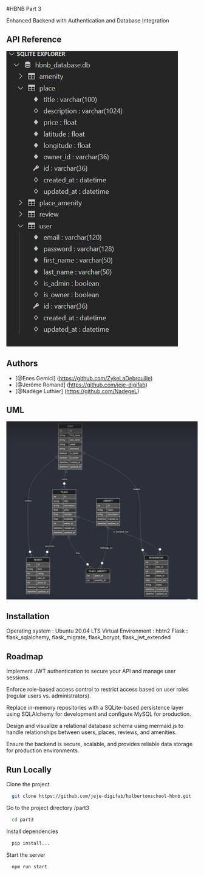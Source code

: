 
#HBNB Part 3

Enhanced Backend with Authentication and Database Integration


## API Reference

![Description Database](part3/Pictures/Database.png)


## Authors

- [@Enes Gemici] (https://github.com/ZykeLaDebrouille)
- [@Jerôme Romand] (https://github.com/jeje-digifab)
- [@Nadège Luthier] (https://github.com/NadegeL)


## UML

![Description de l'image](part3/Pictures/UML.png)

## Installation

Operating system : Ubuntu 20.04 LTS
Virtual Environment : hbtn2
Flask : flask_sqlalchemy, flask_migrate, flask_bcrypt, flask_jwt_extended
## Roadmap

Implement JWT authentication to secure your API and manage user sessions.

Enforce role-based access control to restrict access based on user roles (regular users vs. administrators).

Replace in-memory repositories with a SQLite-based persistence layer using SQLAlchemy for development and configure MySQL for production.

Design and visualize a relational database schema using mermaid.js to handle relationships between users, places, reviews, and amenities.

Ensure the backend is secure, scalable, and provides reliable data storage for production environments.

## Run Locally

Clone the project

```bash
  git clone https://github.com/jeje-digifab/holbertonschool-hbnb.git
```

Go to the project directory /part3

```bash
  cd part3
```

Install dependencies

```bash
  pip install...
```

Start the server

```bash
  npm run start
```
